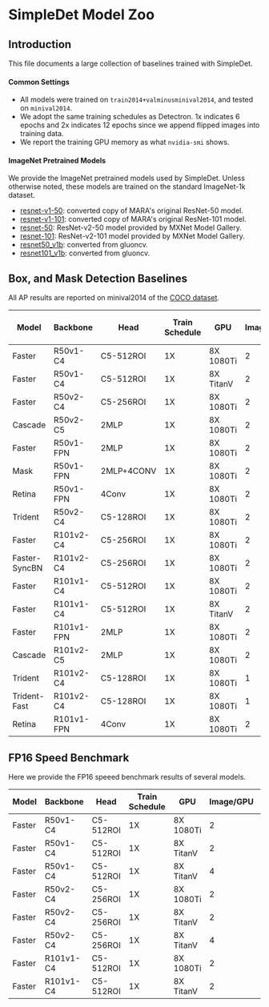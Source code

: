 # SimpleDet Model Zoo

## Introduction

This file documents a large collection of baselines trained with SimpleDet.

#### Common Settings
- All models were trained on ```train2014+valminusminival2014```, and tested on ```minival2014```.
- We adopt the same training schedules as Detectron. 1x indicates 6 epochs and 2x indicates 12 epochs since we append flipped images into training data.
- We report the training GPU memory as what ```nvidia-smi``` shows.

#### ImageNet Pretrained Models

We provide the ImageNet pretrained models used by SimpleDet. Unless otherwise noted, these models are trained on the standard ImageNet-1k dataset.

- [resnet-v1-50](https://simpledet-model.oss-cn-beijing.aliyuncs.com/resnet-v1-50-0000.params): converted copy of MARA's original ResNet-50 model.
- [resnet-v1-101](https://simpledet-model.oss-cn-beijing.aliyuncs.com/resnet-v1-101-0000.params): converted copy of MARA's original ResNet-101 model.
- [resnet-50](https://simpledet-model.oss-cn-beijing.aliyuncs.com/resnet-50-0000.params): ResNet-v2-50 model provided by MXNet Model Gallery.
- [resnet-101](https://simpledet-model.oss-cn-beijing.aliyuncs.com/resnet-101-0000.params): ResNet-v2-101 model provided by MXNet Model Gallery.
- [resnet50_v1b](https://simpledet-model.oss-cn-beijing.aliyuncs.com/resnet50_v1b-0000.params):
converted from gluoncv.
- [resnet101_v1b](https://simpledet-model.oss-cn-beijing.aliyuncs.com/resnet101_v1b-0000.params):
converted from gluoncv.

## Box, and Mask Detection Baselines
All AP results are reported on minival2014 of the [COCO dataset](http://cocodataset.org).

|Model|Backbone|Head|Train Schedule|GPU|Image/GPU|FP16|Train MEM|Train Speed|Box AP(Mask AP)|Link|
|-----|--------|----|--------------|---|---------|----|---------|-----------|---------------|----|
|Faster|R50v1-C4|C5-512ROI|1X|8X 1080Ti|2|no|8.4G|20 img/s|34.2|[model](https://simpledet-model.oss-cn-beijing.aliyuncs.com/faster_r50v1c4_c5_512roi_1x.zip)|
|Faster|R50v1-C4|C5-512ROI|1X|8X TitanV|2|yes|6.1G|49 img/s|34.4|[model](https://simpledet-model.oss-cn-beijing.aliyuncs.com/faster_r50v1c4_c5_512roi_1x_fp16.zip)|
|Faster|R50v2-C4|C5-256ROI|1X|8X 1080Ti|2|no|5.1G|33 img/s|32.8|[model](https://simpledet-model.oss-cn-beijing.aliyuncs.com/faster_r50v2c4_c5_256roi_1x.zip)|
|Cascade|R50v2-C5|2MLP|1X|8X 1080Ti|2|no|5.3G|27 img/s|37.5|[model](https://simpledet-model.oss-cn-beijing.aliyuncs.com/cascade_r50v2_c5_red_1x.zip)|
|Faster|R50v1-FPN|2MLP|1X|8X 1080Ti|2|no|5.2G|36 img/s|36.5|[model](https://simpledet-model.oss-cn-beijing.aliyuncs.com/faster_r50v1_fpn_1x.zip)|
|Mask|R50v1-FPN|2MLP+4CONV|1X|8X 1080Ti|2|no|6.7G|19 img/s|37.1(33.7)|[model](https://simpledet-model.oss-cn-beijing.aliyuncs.com/mask_r50v1_fpn_1x.zip)|
|Retina|R50v1-FPN|4Conv|1X|8X 1080Ti|2|no|5.1G|44 img/s|35.6|[model](https://simpledet-model.oss-cn-beijing.aliyuncs.com/retina_r50v1_fpn_1x.zip)|
|Trident|R50v2-C4|C5-128ROI|1X|8X 1080Ti|2|no|7.2G|19 img/s|36.4|[model](https://simpledet-model.oss-cn-beijing.aliyuncs.com/tridentnet_r50v2c4_c5_1x.zip)|
|Faster|R101v2-C4|C5-256ROI|1X|8X 1080Ti|2|no|6.7G|25 img/s|37.6|[model](https://simpledet-model.oss-cn-beijing.aliyuncs.com/faster_r101v2c4_c5_256roi_1x.zip)|
|Faster-SyncBN|R101v2-C4|C5-256ROI|1X|8X 1080Ti|2|no|7.8G|17 img/s|38.6|[model](https://simpledet-model.oss-cn-beijing.aliyuncs.com/faster_r101v2c4_c5_256roi_syncbn_1x.zip)|
|Faster|R101v1-C4|C5-512ROI|1X|8X 1080Ti|2|no|10.2G|16 img/s|38.3|[model](https://simpledet-model.oss-cn-beijing.aliyuncs.com/faster_r101v1c4_c5_512roi_1x.zip)|
|Faster|R101v1-C4|C5-512ROI|1X|8X TitanV|2|yes|7.0G|35 img/s|38.1|[model](https://simpledet-model.oss-cn-beijing.aliyuncs.com/faster_r101v1c4_c5_512roi_1x_fp16.zip)|
|Faster|R101v1-FPN|2MLP|1X|8X 1080Ti|2|no|7.5G|24 img/s|38.7|[model](https://simpledet-model.oss-cn-beijing.aliyuncs.com/faster_r101v1_fpn_1x.zip)|
|Cascade|R101v2-C5|2MLP|1X|8X 1080Ti|2|no|7.1G|23 img/s|40.0|[model](https://simpledet-model.oss-cn-beijing.aliyuncs.com/cascade_r101v2_c5_red_1x.zip)|
|Trident|R101v2-C4|C5-128ROI|1X|8X 1080Ti|1|no|6.6G|9 img/s|40.6|[model](https://simpledet-model.oss-cn-beijing.aliyuncs.com/tridentnet_r101v2c4_c5_1x.zip)|
|Trident-Fast|R101v2-C4|C5-128ROI|1X|8X 1080Ti|1|no|6.6G|9 img/s|39.9|[model](https://simpledet-model.oss-cn-beijing.aliyuncs.com/tridentnet_r101v2c4_c5_fastapprox_1x.zip)|
|Retina|R101v1-FPN|4Conv|1X|8X 1080Ti|2|no|7.1G|31 img/s|37.8|[model](https://simpledet-model.oss-cn-beijing.aliyuncs.com/retina_r101v1_fpn_1x.zip)|

## FP16 Speed Benchmark
Here we provide the FP16 speeed benchmark results of several models.

|Model|Backbone|Head|Train Schedule|GPU|Image/GPU|FP16|Train MEM|Train Speed|
|-----|--------|----|--------------|---|---------|----|---------|-----------|
|Faster|R50v1-C4|C5-512ROI|1X|8X 1080Ti|2|no|8.4G|20 img/s|
|Faster|R50v1-C4|C5-512ROI|1X|8X TitanV|2|yes|6.1G|49 img/s|
|Faster|R50v1-C4|C5-512ROI|1X|8X TitanV|4|yes|11.2G|55 img/s|
|Faster|R50v2-C4|C5-256ROI|1X|8X 1080Ti|2|no|5.1G|33 img/s|
|Faster|R50v2-C4|C5-256ROI|1X|8X TitanV|2|yes|3.8G|61 img/s|
|Faster|R50v2-C4|C5-256ROI|1X|8X TitanV|4|yes|6.6G|73 img/s|
|Faster|R101v1-C4|C5-512ROI|1X|8X 1080Ti|2|no|10.2G|16 img/s|
|Faster|R101v1-C4|C5-512ROI|1X|8X TitanV|2|yes|7.0G|35 img/s|
